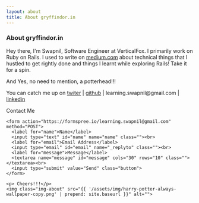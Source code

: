 ```yaml
---
layout: about
title: About gryffindor.in
---
```


<div class="post">
	<h3 class="pageTitle">About gryffindor.in</h3>
	<p class="intro"></p>
	<p> Hey there, I'm Swapnil, Software Engineer at VerticalFox. I primarily work
	on Ruby on Rails.
	I used to write on <a href="https://medium.com/@swapnilggourshete">medium.com</a> 
	about technical things that I hustled to get rightly done and
	things I learnt while exploring Rails!  Take it for a spin.</p>
	<p> And Yes, no need to mention, a potterhead!!! </p>
	<p> You can catch me up on 
	  <a href="https://twitter.com/gourshete/">twiter</a> | 
	  <a href="https://github.com/SGourshete/">github</a> |
	  learning.swapnil@gmail.com | 
	  <a href="https://www.linkedin.com/in/swapnil-gourshete/">linkedin</a>
	</p>
	<div id="contactme">
    <p class="pageTitle">Contact Me</p>
    
    <form action="https://formspree.io/learning.swapnil@gmail.com" method="POST">
      <label for="name">Name</label>
      <input type="text" id="name" name="name" class=""><br>
      <label for="email">Email Address</label>
      <input type="email" id="email" name="_replyto" class=""><br>
      <label for="message">Message</label>
      <textarea name="message" id="message" cols="30" rows="10" class=""></textarea><br>
      <input type="submit" value="Send" class="button">
    </form>
  </div>

	<p> Cheers!!!</p>
	<img class="img-about" src="{{ '/assets/img/harry-potter-always-wallpaper-copy.png' | prepend: site.baseurl }}" alt="">
</div>
